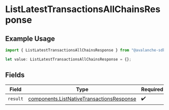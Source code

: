 # ListLatestTransactionsAllChainsResponse

## Example Usage

```typescript
import { ListLatestTransactionsAllChainsResponse } from "@avalanche-sdk/devtools/models/operations";

let value: ListLatestTransactionsAllChainsResponse = {};
```

## Fields

| Field                                                                                                  | Type                                                                                                   | Required                                                                                               | Description                                                                                            |
| ------------------------------------------------------------------------------------------------------ | ------------------------------------------------------------------------------------------------------ | ------------------------------------------------------------------------------------------------------ | ------------------------------------------------------------------------------------------------------ |
| `result`                                                                                               | [components.ListNativeTransactionsResponse](../../models/components/listnativetransactionsresponse.md) | :heavy_check_mark:                                                                                     | N/A                                                                                                    |